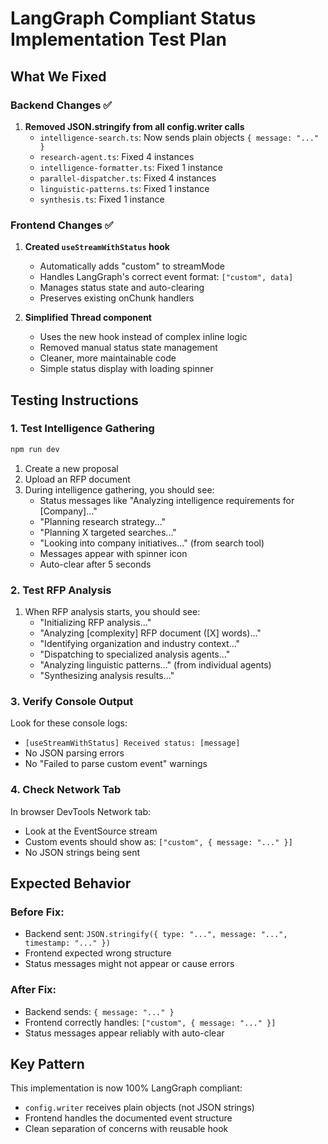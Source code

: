 # LangGraph Compliant Status Implementation Test Plan

## What We Fixed

### Backend Changes ✅
1. **Removed JSON.stringify from all config.writer calls**
   - `intelligence-search.ts`: Now sends plain objects `{ message: "..." }`
   - `research-agent.ts`: Fixed 4 instances
   - `intelligence-formatter.ts`: Fixed 1 instance
   - `parallel-dispatcher.ts`: Fixed 4 instances
   - `linguistic-patterns.ts`: Fixed 1 instance
   - `synthesis.ts`: Fixed 1 instance

### Frontend Changes ✅
1. **Created `useStreamWithStatus` hook**
   - Automatically adds "custom" to streamMode
   - Handles LangGraph's correct event format: `["custom", data]`
   - Manages status state and auto-clearing
   - Preserves existing onChunk handlers

2. **Simplified Thread component**
   - Uses the new hook instead of complex inline logic
   - Removed manual status state management
   - Cleaner, more maintainable code
   - Simple status display with loading spinner

## Testing Instructions

### 1. Test Intelligence Gathering
```bash
npm run dev
```
1. Create a new proposal
2. Upload an RFP document
3. During intelligence gathering, you should see:
   - Status messages like "Analyzing intelligence requirements for [Company]..."
   - "Planning research strategy..."
   - "Planning X targeted searches..."
   - "Looking into company initiatives..." (from search tool)
   - Messages appear with spinner icon
   - Auto-clear after 5 seconds

### 2. Test RFP Analysis
1. When RFP analysis starts, you should see:
   - "Initializing RFP analysis..."
   - "Analyzing [complexity] RFP document ([X] words)..."
   - "Identifying organization and industry context..."
   - "Dispatching to specialized analysis agents..."
   - "Analyzing linguistic patterns..." (from individual agents)
   - "Synthesizing analysis results..."

### 3. Verify Console Output
Look for these console logs:
- `[useStreamWithStatus] Received status: [message]`
- No JSON parsing errors
- No "Failed to parse custom event" warnings

### 4. Check Network Tab
In browser DevTools Network tab:
- Look at the EventSource stream
- Custom events should show as: `["custom", { message: "..." }]`
- No JSON strings being sent

## Expected Behavior

### Before Fix:
- Backend sent: `JSON.stringify({ type: "...", message: "...", timestamp: "..." })`
- Frontend expected wrong structure
- Status messages might not appear or cause errors

### After Fix:
- Backend sends: `{ message: "..." }`
- Frontend correctly handles: `["custom", { message: "..." }]`
- Status messages appear reliably with auto-clear

## Key Pattern
This implementation is now 100% LangGraph compliant:
- `config.writer` receives plain objects (not JSON strings)
- Frontend handles the documented event structure
- Clean separation of concerns with reusable hook